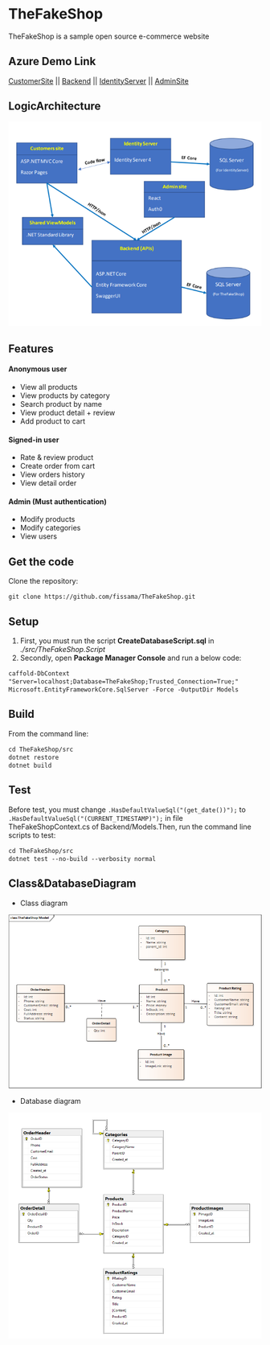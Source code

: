 # TheFakeShop
TheFakeShop is a sample open source e-commerce website
## Azure Demo Link
[CustomerSite](https://customersite-fissama.azurewebsites.net) || [Backend](https://backend-fissama.azurewebsites.net/swagger) || [IdentityServer](https://identity-fissama.azurewebsites.net) || [AdminSite](https://safissama.z23.web.core.windows.net)

## LogicArchitecture

![LogicArchitecture](TheFakeShop.Design/Structure.png)
## Features
#### Anonymous user
- View all products
- View products by category
- Search product by name
- View product detail + review
- Add product to cart
#### Signed-in user
- Rate & review product
- Create order from cart
- View orders history
- View detail order
#### Admin (Must authentication)
- Modify products
- Modify categories
- View users
## Get the code
Clone the repository:
```
git clone https://github.com/fissama/TheFakeShop.git
```
## Setup
1. First, you must run the script **CreateDatabaseScript.sql** in *./src/TheFakeShop.Script*
2. Secondly, open **Package Manager Console** and run a below code:
```
caffold-DbContext "Server=localhost;Database=TheFakeShop;Trusted_Connection=True;" Microsoft.EntityFrameworkCore.SqlServer -Force -OutputDir Models
```
## Build
From the command line:
```
cd TheFakeShop/src
dotnet restore
dotnet build
```
## Test
Before test, you must change ```.HasDefaultValueSql("(get_date())");``` to ```.HasDefaultValueSql("(CURRENT_TIMESTAMP)");``` in file TheFakeShopContext.cs of Backend/Models.Then, run the command line scripts to test:
```
cd TheFakeShop/src
dotnet test --no-build --verbosity normal
```
## Class&DatabaseDiagram
- Class diagram

![Class](TheFakeShop.Design/classModel.png)
- Database diagram

![Database](TheFakeShop.Design/databaseDiagram.png)
